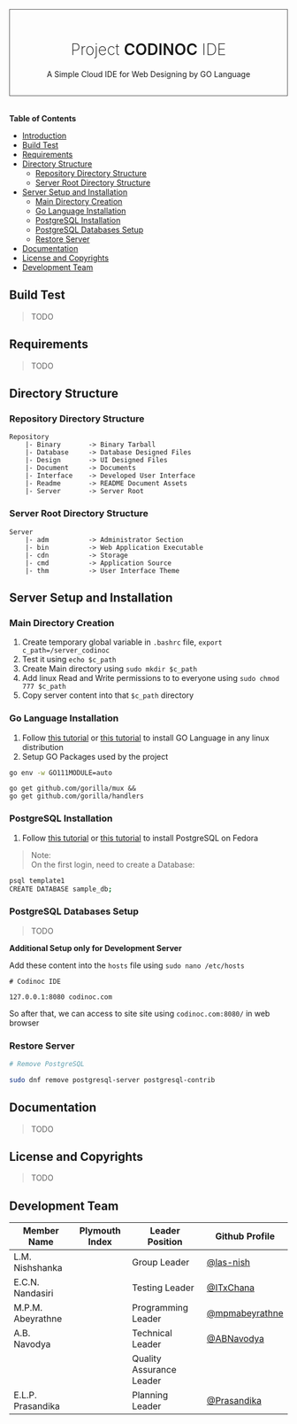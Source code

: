 <div style="text-align: center; padding: 16px; border: 1px solid #555555; margin-bottom: 32px;">
	<h1 style="font-weight: 200;">Project <span style="font-weight: 600;">CODINOC</span> IDE</h1>
	<ttS>A Simple Cloud IDE for Web Designing by GO Language</p>
</div>

**Table of Contents**

- [Introduction](#introduction)
- [Build Test](#build-test)
- [Requirements](#requirements)
- [Directory Structure](#directory-structure)
	- [Repository Directory Structure](#repository-directory-structure)
	- [Server Root Directory Structure](#server-root-directory-structure)
- [Server Setup and Installation](#server-setup-and-installation)
	- [Main Directory Creation](#main-directory-creation)
	- [Go Language Installation](#go-language-installation)
	- [PostgreSQL Installation](#postgresql-installation)
	- [PostgreSQL Databases Setup](#postgresql-databases-setup)
	- [Restore Server](#restore-server)
- [Documentation](#documentation)
- [License and Copyrights](#license-and-copyrights)
- [Development Team](#development-team)



## Build Test

> TODO

## Requirements

> TODO

## Directory Structure

### Repository Directory Structure

```
Repository
	|- Binary       -> Binary Tarball
	|- Database     -> Database Designed Files
	|- Design       -> UI Designed Files
	|- Document     -> Documents
	|- Interface    -> Developed User Interface
	|- Readme       -> README Document Assets
	|- Server       -> Server Root
```

### Server Root Directory Structure

```
Server
	|- adm          -> Administrator Section
	|- bin          -> Web Application Executable
	|- cdn          -> Storage
	|- cmd          -> Application Source
	|- thm          -> User Interface Theme
```

## Server Setup and Installation

### Main Directory Creation

1. Create temporary global variable in `.bashrc` file, `export c_path=/server_codinoc`
2. Test it using `echo $c_path`
3. Create Main directory using `sudo mkdir $c_path`
4. Add linux Read and Write permissions to to everyone using `sudo chmod 777 $c_path`
5. Copy server content into that `$c_path` directory

### Go Language Installation

1. Follow [this tutorial](https://golangdocs.com/install-go-linux) or [this tutorial](https://linuxtect.com/how-to-install-go-golang-in-linux/) to install GO Language in any linux distribution
2. Setup GO Packages used by the project

```sh
go env -w GO111MODULE=auto
```

```
go get github.com/gorilla/mux &&
go get github.com/gorilla/handlers
```

### PostgreSQL Installation

1. Follow [this tutorial](https://docs.fedoraproject.org/en-US/quick-docs/postgresql/) or [this tutorial](https://www.linuxshelltips.com/install-postgresql-in-fedora-linux/) to install PostgreSQL on Fedora

> Note:\
> On the first login, need to create a Database:

```sh
psql template1
CREATE DATABASE sample_db;
```

### PostgreSQL Databases Setup

> TODO

**Additional Setup only for Development Server**

Add these content into the `hosts` file using `sudo nano /etc/hosts`

```
# Codinoc IDE

127.0.0.1:8080 codinoc.com
```

So after that, we can access to site site using `codinoc.com:8080/` in web browser

### Restore Server

```sh
# Remove PostgreSQL

sudo dnf remove postgresql-server postgresql-contrib
```

## Documentation

> TODO

## License and Copyrights

> TODO

## Development Team

| Member Name | Plymouth Index | Leader Position | Github Profile |
| -- | -- | -- | -- |
| L.M. Nishshanka | | Group Leader | [@las-nish](https://www.github.com/las-nish) |
| E.C.N. Nandasiri | | Testing Leader | [@ITxChana](https://www.github.com/ITxChana) |
| M.P.M. Abeyrathne | | Programming Leader | [@mpmabeyrathne](https://www.github.com/mpmabeyrathne) |
| A.B. Navodya | | Technical Leader | [@ABNavodya](https://www.github.com/ABNavodya) |
| | | Quality Assurance Leader | |
| E.L.P. Prasandika | | Planning Leader | [@Prasandika](https://www.github.com/Prasandika) |
